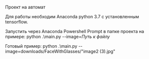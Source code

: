 Проект на автомат

Для работы необходим Anaconda python 3.7 с установленным tensorflow.

Запустить через Anaconda Powershell Prompt в папке проекта на примере:  python .\main.py --image=*Путь к файлу*

Готовый пример:  python .\main.py --image=downloads/FaceWithGlasses/"image2 (3).jpg"
